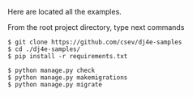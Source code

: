 Here are located all the examples.

From the root project directory, type next commands

```
$ git clone https://github.com/csev/dj4e-samples
$ cd ./dj4e-samples/
$ pip install -r requirements.txt
```

```
$ python manage.py check
$ python manage.py makemigrations
$ python manage.py migrate
```